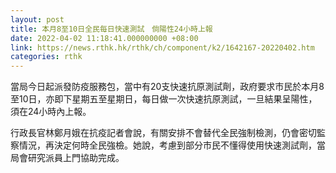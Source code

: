 ```yaml
---
layout: post
title: 本月8至10日全民每日快速測試　倘陽性24小時上報
date: 2022-04-02 11:18:41.000000000 +08:00
link: https://news.rthk.hk/rthk/ch/component/k2/1642167-20220402.htm
categories: rthk
---
```


當局今日起派發防疫服務包，當中有20支快速抗原測試劑，政府要求市民於本月8至10日，亦即下星期五至星期日，每日做一次快速抗原測試，一旦結果呈陽性，須在24小時內上報。

行政長官林鄭月娥在抗疫記者會說，有關安排不會替代全民強制檢測，仍會密切監察情況，再決定何時全民強檢。她說，考慮到部分市民不懂得使用快速測試劑，當局會研究派員上門協助完成。
